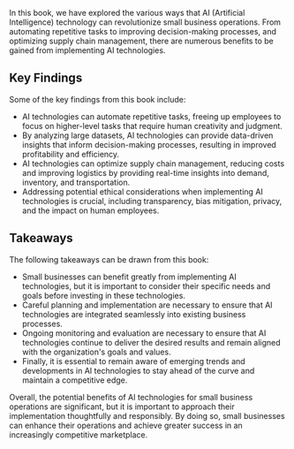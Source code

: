 

In this book, we have explored the various ways that AI (Artificial Intelligence) technology can revolutionize small business operations. From automating repetitive tasks to improving decision-making processes, and optimizing supply chain management, there are numerous benefits to be gained from implementing AI technologies.

Key Findings
------------

Some of the key findings from this book include:

* AI technologies can automate repetitive tasks, freeing up employees to focus on higher-level tasks that require human creativity and judgment.
* By analyzing large datasets, AI technologies can provide data-driven insights that inform decision-making processes, resulting in improved profitability and efficiency.
* AI technologies can optimize supply chain management, reducing costs and improving logistics by providing real-time insights into demand, inventory, and transportation.
* Addressing potential ethical considerations when implementing AI technologies is crucial, including transparency, bias mitigation, privacy, and the impact on human employees.

Takeaways
---------

The following takeaways can be drawn from this book:

* Small businesses can benefit greatly from implementing AI technologies, but it is important to consider their specific needs and goals before investing in these technologies.
* Careful planning and implementation are necessary to ensure that AI technologies are integrated seamlessly into existing business processes.
* Ongoing monitoring and evaluation are necessary to ensure that AI technologies continue to deliver the desired results and remain aligned with the organization's goals and values.
* Finally, it is essential to remain aware of emerging trends and developments in AI technologies to stay ahead of the curve and maintain a competitive edge.

Overall, the potential benefits of AI technologies for small business operations are significant, but it is important to approach their implementation thoughtfully and responsibly. By doing so, small businesses can enhance their operations and achieve greater success in an increasingly competitive marketplace.
